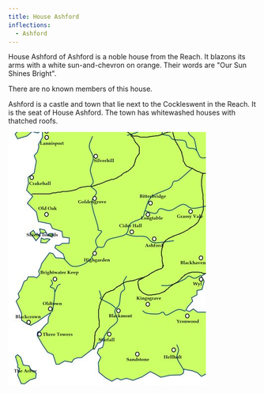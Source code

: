 ```yaml
---
title: House Ashford
inflections:
  - Ashford
---
```


 House Ashford of Ashford is a noble house from the Reach. It blazons its arms with a white sun-and-chevron on orange. Their words are "Our Sun Shines Bright".

There are no known members of this house.

Ashford is a castle and town that lie next to the Cockleswent in the Reach. It is the seat of House Ashford. The town has whitewashed houses with thatched roofs.

![Image](images/000011.jpg)


